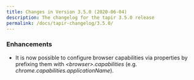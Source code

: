 ```yaml
---
title: Changes in Version 3.5.0 (2020-06-04)
description: The changelog for the tapir 3.5.0 release
permalink: /docs/tapir-changelog/3.5.0/
---
```


### Enhancements
* It is now possible to configure browser capabilities via properties by prefixing them with *\<browser\>.capabilities* (e.g. *chrome.capabilities.applicationName*).
